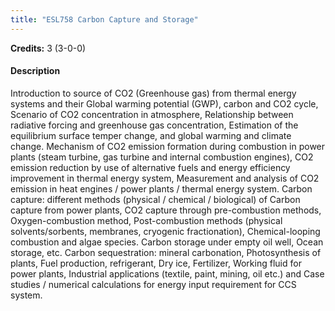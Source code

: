 ```yaml
---
title: "ESL758 Carbon Capture and Storage"
---
```

**Credits:** 3 (3-0-0)

#### Description
Introduction to source of CO2 (Greenhouse gas) from thermal energy systems and their Global warming potential (GWP), carbon and CO2 cycle, Scenario of CO2 concentration in atmosphere, Relationship between radiative forcing and greenhouse gas concentration, Estimation of the equilibrium surface temper change, and global warming and climate change. Mechanism of CO2 emission formation during combustion in power plants (steam turbine, gas turbine and internal combustion engines), CO2 emission reduction by use of alternative fuels and energy efficiency improvement in thermal energy system, Measurement and analysis of CO2 emission in heat engines / power plants / thermal energy system. Carbon capture: different methods (physical / chemical / biological) of Carbon capture from power plants, CO2 capture through pre-combustion methods, Oxygen-combustion method, Post-combustion methods (physical solvents/sorbents, membranes, cryogenic fractionation), Chemical-looping combustion and algae species. Carbon storage under empty oil well, Ocean storage, etc. Carbon sequestration: mineral carbonation, Photosynthesis of plants, Fuel production, refrigerant, Dry ice, Fertilizer, Working fluid for power plants, Industrial applications (textile, paint, mining, oil etc.) and Case studies / numerical calculations for energy input requirement for CCS system.